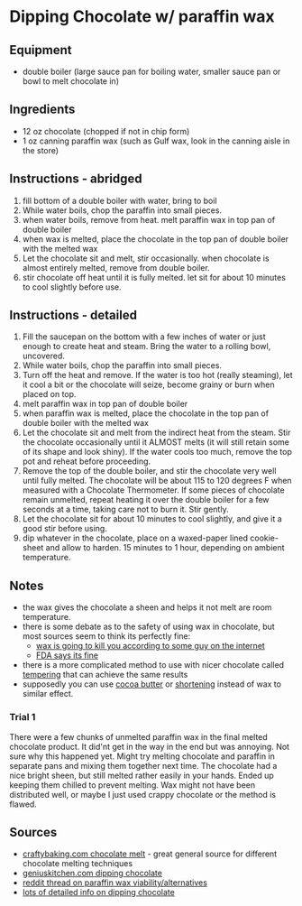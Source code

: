 # Dipping Chocolate w/ paraffin wax


## Equipment
* double boiler (large sauce pan for boiling water, smaller sauce pan or bowl to melt chocolate in)


## Ingredients
* 12 oz chocolate (chopped if not in chip form)
* 1 oz canning paraffin wax (such as Gulf wax, look in the canning aisle in the store)


## Instructions - abridged
1. fill bottom of a double boiler with water, bring to boil
2. While water boils, chop the paraffin into small pieces.
3. when water boils, remove from heat. melt paraffin wax in top pan of double boiler
4. when wax is melted, place the chocolate in the top pan of double boiler with the melted wax
5. Let the chocolate sit and melt, stir occasionally. when chocolate is almost entirely melted, remove from double boiler.
6. stir chocolate off heat until it is fully melted. let sit for about 10 minutes to cool slightly before use.

## Instructions - detailed
1. Fill the saucepan on the bottom with a few inches of water or just enough to create heat and steam. Bring the water to a rolling bowl, uncovered.
2. While water boils, chop the paraffin into small pieces.
3. Turn off the heat and remove. If the water is too hot (really steaming), let it cool a bit or the chocolate will seize, become grainy or burn when placed on top.
4. melt paraffin wax in top pan of double boiler
5. when paraffin wax is melted, place the chocolate in the top pan of double boiler with the melted wax
6. Let the chocolate sit and melt from the indirect heat from the steam. Stir the chocolate occasionally until it ALMOST melts (it will still retain some of its shape and look shiny). If the water cools too much, remove the top pot and reheat before proceeding.
7. Remove the top of the double boiler, and stir the chocolate very well until fully melted. The chocolate will be about 115 to 120 degrees F when measured with a Chocolate Thermometer. If some pieces of chocolate remain unmelted, repeat heating it over the double boiler for a few seconds at a time, taking care not to burn it. Stir gently.
8. Let the chocolate sit for about 10 minutes to cool slightly, and give it a good stir before using.
9. dip whatever in the chocolate, place on a waxed-paper lined cookie-sheet and allow to harden. 15 minutes to 1 hour, depending on ambient temperature.


## Notes
* the wax gives the chocolate a sheen and helps it not melt are room temperature.
* there is some debate as to the safety of using wax in chocolate, but most sources seem to think its perfectly fine:
  * [wax is going to kill you according to some guy on the internet](http://www.ochef.com/674.htm)
  * [FDA says its fine](https://www.accessdata.fda.gov/scripts/cdrh/cfdocs/cfcfr/CFRSearch.cfm?fr=175.250)
* there is a more complicated method to use with nicer chocolate called [tempering](https://blog.kingarthurflour.com/2014/01/31/a-basic-guide-to-tempering-chocolate/) that can achieve the same results
* supposedly you can use [cocoa butter](http://www.chefeddy.com/2010/03/temper-or-pre-crystallize-chocolate-using-cocoa-butter/) or [shortening](http://www.geniuskitchen.com/recipe/perfect-dipping-chocolate-199367) instead of wax to similar effect.

### Trial 1
There were a few chunks of unmelted paraffin wax in the final melted chocolate product. It did'nt get in the way in the end but was annoying. Not sure why this happened yet. Might try melting chocolate and paraffin in separate pans and mixing them together next time. The chocolate had a nice bright sheen, but still melted rather easily in your hands. Ended up keeping them chilled to prevent melting. Wax might not have been distributed well, or maybe I just used crappy chocolate or the method is flawed.


## Sources
* [craftybaking.com chocolate melt](https://www.craftybaking.com/howto/chocolate-melt) - great general source for different chocolate melting techniques
* [geniuskitchen.com dipping chocolate](http://www.geniuskitchen.com/recipe/the-best-dipping-coating-chocolate-ever-282722)
* [reddit thread on paraffin wax viability/alternatives](https://www.reddit.com/r/Cooking/comments/3w828j/candy_coating_for_the_lazy_xpost_from_raskculinary/)
* [lots of detailed info on dipping chocolate](https://www.lovefromtheoven.com/melting-chocolate-to-make-cake-pops-chocolate-pretzels-chocolate-covered-marshmallows-and-more/)
